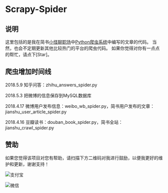 Scrapy-Spider
============

说明
----

这里包括的是我在简书[小怪聊职场](https://www.jianshu.com/u/c34455009dd8)中[Python爬虫系统](https://www.jianshu.com/nb/18470815)中编写的文章的代码。
当然，也会不定期更新其他比较热门的平台的爬虫代码。
如果你觉得对你有一点点的帮忙，请点下[Star]。

爬虫增加时间线
------------

2018.5.9
知乎问答：zhihu_answers_spider.py

2018.5.3
把微博的信息保存到MySQL数据库

2018.4.17
微博用户发布信息：weibo_wb_spider.py，简书用户发布的文章：jianshu_user_article_spider.py

2018.4.16
豆瓣读书：douban_book_spider.py，简书全站：jianshu_crawl_spider.py


赞助
------------
如果您觉得该项目对您有帮助，请扫描下方二维码对我进行鼓励，以便我更好的维护和更新，谢谢支持！

![支付宝](https://raw.githubusercontent.com/huangtao1208/scrapy_spider/3927f387f924763996b70d6bc8e2a26f29461fa6/img/zhifubao.jpeg)

![微信](https://raw.githubusercontent.com/huangtao1208/scrapy_spider/3927f387f924763996b70d6bc8e2a26f29461fa6/img/weixin.jpeg)


